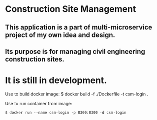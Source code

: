 # Construction Site Management

## This application is a part of multi-microservice project of my own idea and design.
## Its purpose is for managing civil engineering construction sites.

# It is still in development.

Use to build docker image:
    $ docker build -f ./Dockerfile -t csm-login .

Use to run container from image:

    $ docker run --name csm-login -p 8300:8300 -d csm-login
